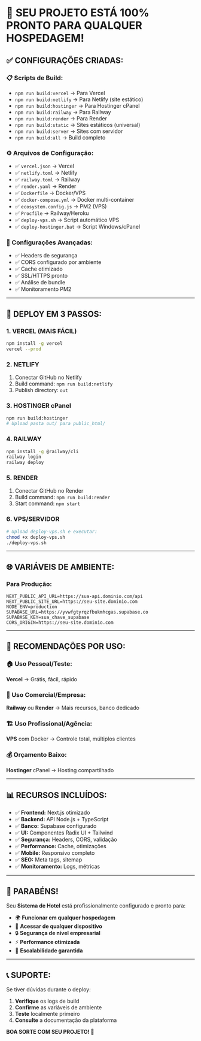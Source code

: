 # 🎉 **SEU PROJETO ESTÁ 100% PRONTO PARA QUALQUER HOSPEDAGEM!**

## ✅ **CONFIGURAÇÕES CRIADAS:**

### **📋 Scripts de Build:**
- `npm run build:vercel` → Para Vercel
- `npm run build:netlify` → Para Netlify (site estático)
- `npm run build:hostinger` → Para Hostinger cPanel
- `npm run build:railway` → Para Railway
- `npm run build:render` → Para Render
- `npm run build:static` → Sites estáticos (universal)
- `npm run build:server` → Sites com servidor
- `npm run build:all` → Build completo

### **⚙️ Arquivos de Configuração:**
- ✅ `vercel.json` → Vercel
- ✅ `netlify.toml` → Netlify 
- ✅ `railway.toml` → Railway
- ✅ `render.yaml` → Render
- ✅ `Dockerfile` → Docker/VPS
- ✅ `docker-compose.yml` → Docker multi-container
- ✅ `ecosystem.config.js` → PM2 (VPS)
- ✅ `Procfile` → Railway/Heroku
- ✅ `deploy-vps.sh` → Script automático VPS
- ✅ `deploy-hostinger.bat` → Script Windows/cPanel

### **🔧 Configurações Avançadas:**
- ✅ Headers de segurança
- ✅ CORS configurado por ambiente
- ✅ Cache otimizado
- ✅ SSL/HTTPS pronto
- ✅ Análise de bundle
- ✅ Monitoramento PM2

---

## 🚀 **DEPLOY EM 3 PASSOS:**

### **1. VERCEL (MAIS FÁCIL)**
```bash
npm install -g vercel
vercel --prod
```

### **2. NETLIFY**
1. Conectar GitHub no Netlify
2. Build command: `npm run build:netlify`
3. Publish directory: `out`

### **3. HOSTINGER cPanel**
```bash
npm run build:hostinger
# Upload pasta out/ para public_html/
```

### **4. RAILWAY**
```bash
npm install -g @railway/cli
railway login
railway deploy
```

### **5. RENDER**
1. Conectar GitHub no Render
2. Build command: `npm run build:render`
3. Start command: `npm start`

### **6. VPS/SERVIDOR**
```bash
# Upload deploy-vps.sh e executar:
chmod +x deploy-vps.sh
./deploy-vps.sh
```

---

## 🌐 **VARIÁVEIS DE AMBIENTE:**

### **Para Produção:**
```env
NEXT_PUBLIC_API_URL=https://sua-api.dominio.com/api
NEXT_PUBLIC_SITE_URL=https://seu-site.dominio.com
NODE_ENV=production
SUPABASE_URL=https://yvwfgtyrqzfbukmhcgas.supabase.co
SUPABASE_KEY=sua_chave_supabase
CORS_ORIGIN=https://seu-site.dominio.com
```

---

## 🎯 **RECOMENDAÇÕES POR USO:**

### **🏠 Uso Pessoal/Teste:**
**Vercel** → Grátis, fácil, rápido

### **🏢 Uso Comercial/Empresa:**
**Railway** ou **Render** → Mais recursos, banco dedicado

### **🏗️ Uso Profissional/Agência:**
**VPS** com Docker → Controle total, múltiplos clientes

### **💰 Orçamento Baixo:**
**Hostinger** cPanel → Hosting compartilhado

---

## 📊 **RECURSOS INCLUÍDOS:**

- ✅ **Frontend:** Next.js otimizado
- ✅ **Backend:** API Node.js + TypeScript
- ✅ **Banco:** Supabase configurado
- ✅ **UI:** Componentes Radix UI + Tailwind
- ✅ **Segurança:** Headers, CORS, validação
- ✅ **Performance:** Cache, otimizações
- ✅ **Mobile:** Responsivo completo
- ✅ **SEO:** Meta tags, sitemap
- ✅ **Monitoramento:** Logs, métricas

---

## 🎉 **PARABÉNS!**

Seu **Sistema de Hotel** está profissionalmente configurado e pronto para:

- 🌍 **Funcionar em qualquer hospedagem**
- 📱 **Acessar de qualquer dispositivo** 
- 🔒 **Segurança de nível empresarial**
- ⚡ **Performance otimizada**
- 🚀 **Escalabilidade garantida**

---

## 📞 **SUPORTE:**

Se tiver dúvidas durante o deploy:

1. **Verifique** os logs de build
2. **Confirme** as variáveis de ambiente
3. **Teste** localmente primeiro
4. **Consulte** a documentação da plataforma

**BOA SORTE COM SEU PROJETO! 🎊**